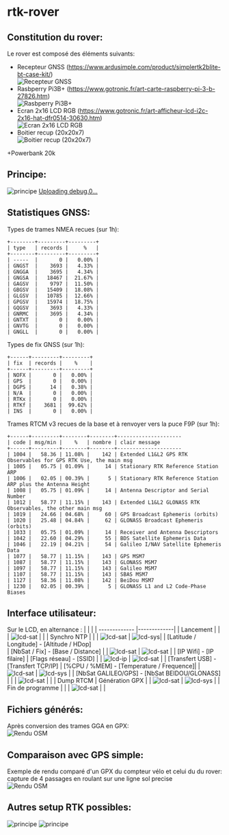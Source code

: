 # **rtk-rover**

## Constitution du rover:
Le rover est composé des éléments suivants:
* Recepteur GNSS (https://www.ardusimple.com/product/simplertk2blite-bt-case-kit/)<br>
![Recepteur GNSS](http://blueb.fr/RTK/docs/Photos/github/reduced/antenne.jpg)
* Rasbperry Pi3B+ (https://www.gotronic.fr/art-carte-raspberry-pi-3-b-27826.htm)<br>
![Rasbperry Pi3B+](http://blueb.fr/RTK/docs/Photos/github/reduced/Pi3.jpg)
* Ecran 2x16 LCD RGB (https://www.gotronic.fr/art-afficheur-lcd-i2c-2x16-hat-dfr0514-30630.htm)<br>
![Ecran 2x16 LCD RGB](http://blueb.fr/RTK/docs/Photos/github/reduced/lcd.jpg)
* Boitier recup (20x20x7)<br>
![Boitier recup (20x20x7)](http://blueb.fr/RTK/docs/Photos/github/reduced/boitier2-A.jpg)

+Powerbank 20k<br>

## Principe:
![principe](http://blueb.fr/RTK/docs/github/RTK-v1.png)
[Uploading debug.0…]()

## Statistiques GNSS:
Types de trames NMEA recues (sur 1h):
```
+--------+---------+---------+
| type   | records |     %   |
+--------+---------+---------+
| -----  |       0 |   0.00% |
| GNGST  |    3693 |   4.33% |
| GNGGA  |    3695 |   4.34% |
| GNGSA  |   18467 |  21.67% |
| GAGSV  |    9797 |  11.50% |
| GBGSV  |   15409 |  18.08% |
| GLGSV  |   10785 |  12.66% |
| GPGSV  |   15974 |  18.75% |
| GQGSV  |    3693 |   4.33% |
| GNRMC  |    3695 |   4.34% |
| GNTXT  |       0 |   0.00% |
| GNVTG  |       0 |   0.00% |
| GNGLL  |       0 |   0.00% |
```
Types de fix GNSS (sur 1h):
```
+------+---------+---------+
| fix  | records |    %    |
+------+---------+---------+
| NOFX |       0 |   0.00% |
| GPS  |       0 |   0.00% |
| DGPS |      14 |   0.38% |
| N/A  |       0 |   0.00% |
| RTKx |       0 |   0.00% |
| RTKf |    3681 |  99.62% |
| INS  |       0 |   0.00% |
```
Trames RTCM v3 recues de la base et à renvoyer vers la puce F9P (sur 1h):
```
+------+---------+--------+--------+---------------------
| code | msg/min |    %   | nombre | clair message
+------+---------+--------+--------+---------------------
| 1004 |   58.36 | 11.08% |    142 | Extended L1&L2 GPS RTK Observables for GPS RTK Use, the main msg 
| 1005 |   05.75 | 01.09% |     14 | Stationary RTK Reference Station ARP 
| 1006 |   02.05 | 00.39% |      5 | Stationary RTK Reference Station ARP plus the Antenna Height 
| 1008 |   05.75 | 01.09% |     14 | Antenna Descriptor and Serial Number
| 1012 |   58.77 | 11.15% |    143 | Extended L1&L2 GLONASS RTK Observables, the other main msg 
| 1019 |   24.66 | 04.68% |     60 | GPS Broadcast Ephemeris (orbits) 
| 1020 |   25.48 | 04.84% |     62 | GLONASS Broadcast Ephemeris (orbits) 
| 1033 |   05.75 | 01.09% |     14 | Receiver and Antenna Descriptors
| 1042 |   22.60 | 04.29% |     55 | BDS Satellite Ephemeris Data
| 1046 |   22.19 | 04.21% |     54 | Galileo I/NAV Satellite Ephemeris Data
| 1077 |   58.77 | 11.15% |    143 | GPS MSM7
| 1087 |   58.77 | 11.15% |    143 | GLONASS MSM7
| 1097 |   58.77 | 11.15% |    143 | Galileo MSM7
| 1107 |   58.77 | 11.15% |    143 | SBAS MSM7
| 1127 |   58.36 | 11.08% |    142 | BeiDou MSM7
| 1230 |   02.05 | 00.39% |      5 | GLONASS L1 and L2 Code-Phase Biases
```
## Interface utilisateur:
Sur le LCD, en alternance :
|         |            |
| ------------- |-------------| 
| Lancement |  |
| ![lcd-sat](http://blueb.fr/RTK/docs/github/LCDv2/LCD-INIT.jpg)     |  | 
| Synchro NTP  |  |
| ![lcd-sat](http://blueb.fr/RTK/docs/github/LCDv2/LCD-NTPIN.jpg)    | ![lcd-sys](http://blueb.fr/RTK/docs/github/LCDv2/LCD-NTPOUT.jpg)| 
| [Latitude / Longitude] - [Altitude / HDop]<br>                     | [NbSat / Fix] - [Base / Distance] |
| ![lcd-sat](http://blueb.fr/RTK/docs/github/LCDv2/LCD-LATLON.jpg)   | ![lcd-sat](http://blueb.fr/RTK/docs/github/LCDv2/LCD-BASE.jpg)  |
| [IP Wifi] - [IP filaire]                                           | [Flags réseau] - [SSID] |
| ![lcd-ip](http://blueb.fr/RTK/docs/github/LCDv2/LCD-IP.jpg)        | ![lcd-sat](http://blueb.fr/RTK/docs/github/LCDv2/LCD-SSID.jpg) |
| [Transfert USB] - [Transfert TCP/IP]                               | [%CPU / %MEM] - [Temperature / Frequence]|
| ![lcd-sat](http://blueb.fr/RTK/docs/github/LCDv2/LCD-TRAFIC.jpg)   | ![lcd-sys](http://blueb.fr/RTK/docs/github/LCDv2/LCD-CPU.jpg) |
| [NbSat GALILEO/GPS] - [NbSat BEIDOU/GLONASS]                       | |
| ![lcd-sat](http://blueb.fr/RTK/docs/github/LCDv2/LCD-CONST.jpg)    | |
| Dump RTCM                                                          | Génération GPX                                  |
| ![lcd-sat](http://blueb.fr/RTK/docs/github/LCDv2/LCD-RTCM.jpg)     | ![lcd-sys](http://blueb.fr/RTK/docs/github/LCDv2/LCD-GPX.jpg) | 
| Fin de programme                                                   |                                  |
| ![lcd-sat](http://blueb.fr/RTK/docs/github/LCDv2/LCD-END.jpg)      | | 

## Fichiers générés:
Après conversion des trames GGA en GPX:<br>
![Rendu OSM](http://blueb.fr/RTK/docs/Photos/github/reduced/osm.png)

## Comparaison avec GPS simple:
Exemple de rendu comparé d'un GPX du compteur vélo et celui du du rover: capture de 4 passages en roulant sur une ligne sol precise<br>
![Rendu OSM](http://blueb.fr/RTK/docs/github/CompareGPS-RTK.png)

## Autres setup RTK possibles:
![principe](http://blueb.fr/RTK/docs/github/RTK-v2.png)
![principe](http://blueb.fr/RTK/docs/github/RTK-v3.png)
